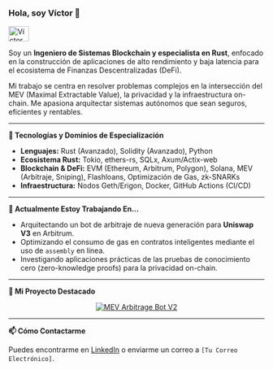 ### Hola, soy Víctor 👋

<p align="left">
  <a href="https://www.linkedin.com/in/victor-omar-malpica-guillen-810325372/" target="blank">
    <img align="center" src="https://raw.githubusercontent.com/rahuldkjain/github-profile-readme-generator/master/src/images/icons/Social/linked-in-alt.svg" alt="Víctor Omar Malpica Guillen" height="30" width="40" />
  </a>
</p>

Soy un **Ingeniero de Sistemas Blockchain y especialista en Rust**, enfocado en la construcción de aplicaciones de alto rendimiento y baja latencia para el ecosistema de Finanzas Descentralizadas (DeFi).

Mi trabajo se centra en resolver problemas complejos en la intersección del MEV (Maximal Extractable Value), la privacidad y la infraestructura on-chain. Me apasiona arquitectar sistemas autónomos que sean seguros, eficientes y rentables.

---

**🔧 Tecnologías y Dominios de Especialización**

* **Lenguajes:** Rust (Avanzado), Solidity (Avanzado), Python
* **Ecosistema Rust:** Tokio, ethers-rs, SQLx, Axum/Actix-web
* **Blockchain & DeFi:** EVM (Ethereum, Arbitrum, Polygon), Solana, MEV (Arbitraje, Sniping), Flashloans, Optimización de Gas, zk-SNARKs
* **Infraestructura:** Nodos Geth/Erigon, Docker, GitHub Actions (CI/CD)

---

**🔭 Actualmente Estoy Trabajando En...**

* Arquitectando un bot de arbitraje de nueva generación para **Uniswap V3** en Arbitrum.
* Optimizando el consumo de gas en contratos inteligentes mediante el uso de `assembly` en línea.
* Investigando aplicaciones prácticas de las pruebas de conocimiento cero (zero-knowledge proofs) para la privacidad on-chain.

---

**🚀 Mi Proyecto Destacado**

<p align="center">
  <a href="https://github.com/VictorOmar111/MEV_ARBITRAGE_BOT_V2">
    <img src="https://github-readme-stats.vercel.app/api/pin/?username=VictorOmar111&repo=MEV_ARBITRAGE_BOT_V2&theme=dark&show_owner=true" alt="MEV Arbitrage Bot V2">
  </a>
</p>

---

**📫 Cómo Contactarme**

Puedes encontrarme en [LinkedIn](https://www.linkedin.com/in/victor-omar-malpica-guillen-810325372/) o enviarme un correo a `[Tu Correo Electrónico]`.
